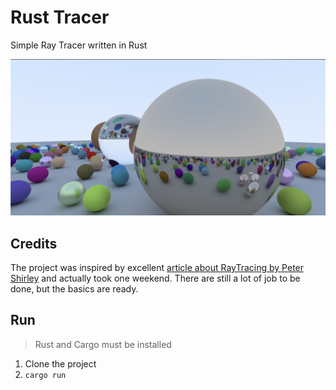 # Rust Tracer

Simple Ray Tracer written in Rust

![Example of rendering](https://raw.githubusercontent.com/Slowyn/rust-tracer/master/tracing.png)

## Credits

The project was inspired by excellent [article about RayTracing by Peter Shirley](http://www.realtimerendering.com/raytracing/Ray%20Tracing%20in%20a%20Weekend.pdf) and actually took one weekend.
There are still a lot of job to be done, but the basics are ready.

## Run

> Rust and Cargo must be installed

1. Clone the project
1. `cargo run`
